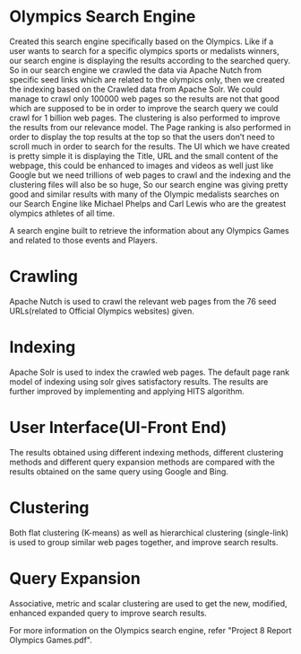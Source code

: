 # Olympics Search Engine

Created this search engine specifically based on the Olympics. Like if a user wants to search for a specific olympics sports or medalists winners, our search engine is displaying the results according to the searched query. So in our search engine we crawled the data via Apache Nutch from specific seed links which are related to the olympics only, then we created the indexing based on the Crawled data from Apache Solr. We could manage to crawl only 100000 web pages so the results are not that good which are supposed to be in order to improve the search query we could crawl for 1 billion web pages. The clustering is also performed to improve the results from our relevance model. The Page ranking is also performed in order to display the top results at the top so that the users don’t need to scroll much in order to search for the results. The UI which we have created is pretty simple it is displaying the Title, URL and the small content of the webpage, this could be enhanced to images and videos as well just like Google but we need trillions of web pages to crawl and the indexing and the clustering files will also be so huge, So our search engine was giving pretty good and similar results with many of the Olympic medalists searches on our Search Engine like Michael Phelps and Carl Lewis who are the greatest olympics athletes of all time.

A search engine built to retrieve the information about any Olympics Games and related to those events and Players.

# Crawling
Apache Nutch is used to crawl the relevant web pages from the 76 seed URLs(related to Official Olympics websites) given.

# Indexing
Apache Solr is used to index the crawled web pages. The default page rank model of indexing using solr gives satisfactory results. The results are further improved by implementing and applying HITS algorithm.

# User Interface(UI-Front End)
The results obtained using different indexing methods, different clustering methods and different query expansion methods are compared with the results obtained on the same query using Google and Bing.

# Clustering
Both flat clustering (K-means) as well as hierarchical clustering (single-link) is used to group similar web pages together, and improve search results.

# Query Expansion
Associative, metric and scalar clustering are used to get the new, modified, enhanced expanded query to improve search results.

For more information on the Olympics search engine, refer "Project 8 Report Olympics Games.pdf".
